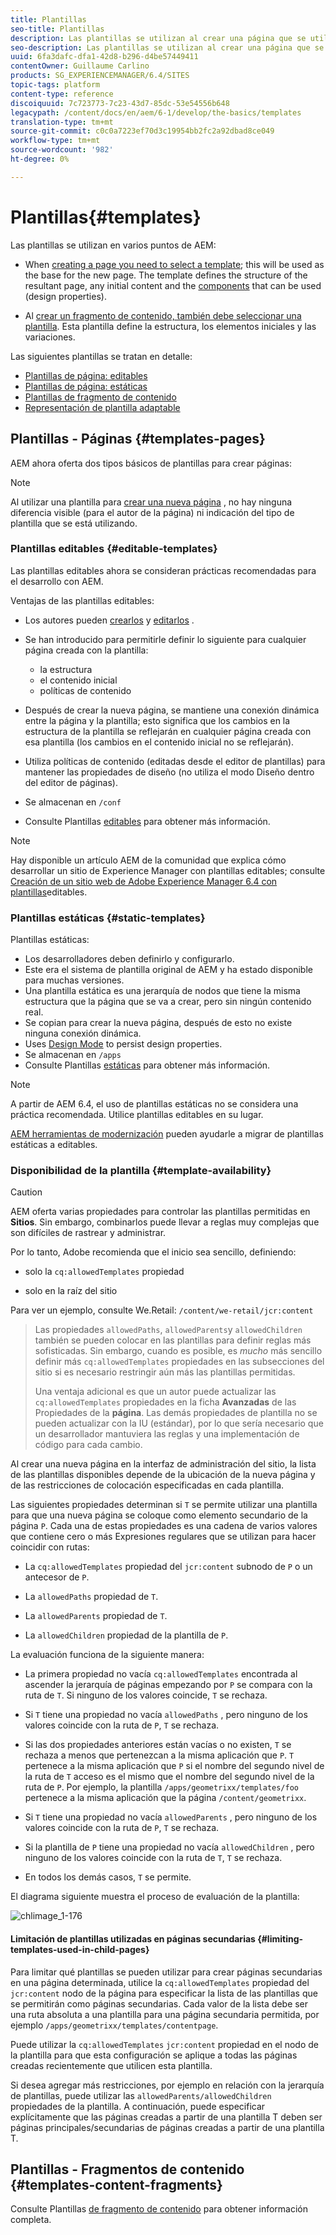 ```yaml
---
title: Plantillas
seo-title: Plantillas
description: Las plantillas se utilizan al crear una página que se utilizará como base para la nueva página
seo-description: Las plantillas se utilizan al crear una página que se utilizará como base para la nueva página
uuid: 6fa3dafc-dfa1-42d8-b296-d4be57449411
contentOwner: Guillaume Carlino
products: SG_EXPERIENCEMANAGER/6.4/SITES
topic-tags: platform
content-type: reference
discoiquuid: 7c723773-7c23-43d7-85dc-53e54556b648
legacypath: /content/docs/en/aem/6-1/develop/the-basics/templates
translation-type: tm+mt
source-git-commit: c0c0a7223ef70d3c19954bb2fc2a92dbad8ce049
workflow-type: tm+mt
source-wordcount: '982'
ht-degree: 0%

---
```



# Plantillas{#templates}

Las plantillas se utilizan en varios puntos de AEM:

* When [creating a page you need to select a template](#templates-pages); this will be used as the base for the new page. The template defines the structure of the resultant page, any initial content and the [components](/help/sites-authoring/default-components.md) that can be used (design properties).

* Al [crear un fragmento de contenido, también debe seleccionar una plantilla](#templates-content-fragments). Esta plantilla define la estructura, los elementos iniciales y las variaciones.

Las siguientes plantillas se tratan en detalle:

* [Plantillas de página: editables](/help/sites-developing/page-templates-editable.md)
* [Plantillas de página: estáticas](/help/sites-developing/page-templates-static.md)
* [Plantillas de fragmento de contenido](/help/sites-developing/content-fragment-templates.md)
* [Representación de plantilla adaptable](/help/sites-developing/templates-adaptive-rendering.md)

## Plantillas - Páginas {#templates-pages}

AEM ahora oferta dos tipos básicos de plantillas para crear páginas:

>[!NOTE]
>
>Al utilizar una plantilla para [crear una nueva página](/help/sites-authoring/managing-pages.md#creating-a-new-page) , no hay ninguna diferencia visible (para el autor de la página) ni indicación del tipo de plantilla que se está utilizando.

### Plantillas editables {#editable-templates}

Las plantillas editables ahora se consideran prácticas recomendadas para el desarrollo con AEM.

Ventajas de las plantillas editables:

* Los autores pueden [crearlos](/help/sites-authoring/templates.md#creating-a-new-template-template-author) y [editarlos](/help/sites-authoring/templates.md#editing-a-template-structure-template-author) .

* Se han introducido para permitirle definir lo siguiente para cualquier página creada con la plantilla:

   * la estructura
   * el contenido inicial
   * políticas de contenido

* Después de crear la nueva página, se mantiene una conexión dinámica entre la página y la plantilla; esto significa que los cambios en la estructura de la plantilla se reflejarán en cualquier página creada con esa plantilla (los cambios en el contenido inicial no se reflejarán).
* Utiliza políticas de contenido (editadas desde el editor de plantillas) para mantener las propiedades de diseño (no utiliza el modo Diseño dentro del editor de páginas).
* Se almacenan en `/conf`
* Consulte Plantillas [editables](/help/sites-developing/page-templates-editable.md) para obtener más información.

>[!NOTE]
>
>Hay disponible un artículo AEM de la comunidad que explica cómo desarrollar un sitio de Experience Manager con plantillas editables; consulte [Creación de un sitio web de Adobe Experience Manager 6.4 con plantillas](https://helpx.adobe.com/experience-manager/using/first_aem64_website.html)editables.

### Plantillas estáticas {#static-templates}

Plantillas estáticas:

* Los desarrolladores deben definirlo y configurarlo.
* Este era el sistema de plantilla original de AEM y ha estado disponible para muchas versiones.
* Una plantilla estática es una jerarquía de nodos que tiene la misma estructura que la página que se va a crear, pero sin ningún contenido real.
* Se copian para crear la nueva página, después de esto no existe ninguna conexión dinámica.
* Uses [Design Mode](/help/sites-authoring/default-components-designmode.md) to persist design properties.
* Se almacenan en `/apps`
* Consulte Plantillas [estáticas](/help/sites-developing/page-templates-static.md) para obtener más información.

>[!NOTE]
>
>A partir de AEM 6.4, el uso de plantillas estáticas no se considera una práctica recomendada. Utilice plantillas editables en su lugar.
>
>[AEM herramientas de modernización](modernization-tools.md) pueden ayudarle a migrar de plantillas estáticas a editables.

### Disponibilidad de la plantilla {#template-availability}

>[!CAUTION]
>
>AEM oferta varias propiedades para controlar las plantillas permitidas en **Sitios**. Sin embargo, combinarlos puede llevar a reglas muy complejas que son difíciles de rastrear y administrar.
>
>Por lo tanto, Adobe recomienda que el inicio sea sencillo, definiendo:
>
>* solo la `cq:allowedTemplates` propiedad
   >
   >
* solo en la raíz del sitio
>
>
Para ver un ejemplo, consulte We.Retail: `/content/we-retail/jcr:content`
>
>Las propiedades `allowedPaths`, `allowedParents`y `allowedChildren` también se pueden colocar en las plantillas para definir reglas más sofisticadas. Sin embargo, cuando es posible, es *mucho* más sencillo definir más `cq:allowedTemplates` propiedades en las subsecciones del sitio si es necesario restringir aún más las plantillas permitidas.
>
>Una ventaja adicional es que un autor puede actualizar las `cq:allowedTemplates` propiedades en la ficha **Avanzadas** de las Propiedades de la **página**. Las demás propiedades de plantilla no se pueden actualizar con la IU (estándar), por lo que sería necesario que un desarrollador mantuviera las reglas y una implementación de código para cada cambio.

Al crear una nueva página en la interfaz de administración del sitio, la lista de las plantillas disponibles depende de la ubicación de la nueva página y de las restricciones de colocación especificadas en cada plantilla.

Las siguientes propiedades determinan si `T` se permite utilizar una plantilla para que una nueva página se coloque como elemento secundario de la página `P`. Cada una de estas propiedades es una cadena de varios valores que contiene cero o más Expresiones regulares que se utilizan para hacer coincidir con rutas:

* La `cq:allowedTemplates` propiedad del `jcr:content` subnodo de `P` o un antecesor de `P`.

* La `allowedPaths` propiedad de `T`.

* La `allowedParents` propiedad de `T`.

* La `allowedChildren` propiedad de la plantilla de `P`.

La evaluación funciona de la siguiente manera:

* La primera propiedad no vacía `cq:allowedTemplates` encontrada al ascender la jerarquía de páginas empezando por `P` se compara con la ruta de `T`. Si ninguno de los valores coincide, `T` se rechaza.

* Si `T` tiene una propiedad no vacía `allowedPaths` , pero ninguno de los valores coincide con la ruta de `P`, `T` se rechaza.

* Si las dos propiedades anteriores están vacías o no existen, `T` se rechaza a menos que pertenezcan a la misma aplicación que `P`. `T` pertenece a la misma aplicación que `P` si el nombre del segundo nivel de la ruta de `T` acceso es el mismo que el nombre del segundo nivel de la ruta de `P`. Por ejemplo, la plantilla `/apps/geometrixx/templates/foo` pertenece a la misma aplicación que la página `/content/geometrixx`.

* Si `T` tiene una propiedad no vacía `allowedParents` , pero ninguno de los valores coincide con la ruta de `P`, `T` se rechaza.

* Si la plantilla de `P` tiene una propiedad no vacía `allowedChildren` , pero ninguno de los valores coincide con la ruta de `T`, `T` se rechaza.

* En todos los demás casos, `T` se permite.

El diagrama siguiente muestra el proceso de evaluación de la plantilla:

![chlimage_1-176](assets/chlimage_1-176.png)

#### Limitación de plantillas utilizadas en páginas secundarias {#limiting-templates-used-in-child-pages}

Para limitar qué plantillas se pueden utilizar para crear páginas secundarias en una página determinada, utilice la `cq:allowedTemplates` propiedad del `jcr:content` nodo de la página para especificar la lista de las plantillas que se permitirán como páginas secundarias. Cada valor de la lista debe ser una ruta absoluta a una plantilla para una página secundaria permitida, por ejemplo `/apps/geometrixx/templates/contentpage`.

Puede utilizar la `cq:allowedTemplates` `jcr:content` propiedad en el nodo de la plantilla para que esta configuración se aplique a todas las páginas creadas recientemente que utilicen esta plantilla.

Si desea agregar más restricciones, por ejemplo en relación con la jerarquía de plantillas, puede utilizar las `allowedParents/allowedChildren` propiedades de la plantilla. A continuación, puede especificar explícitamente que las páginas creadas a partir de una plantilla T deben ser páginas principales/secundarias de páginas creadas a partir de una plantilla T.

## Plantillas - Fragmentos de contenido {#templates-content-fragments}

Consulte Plantillas [de fragmento de contenido](/help/sites-developing/content-fragment-templates.md) para obtener información completa.
